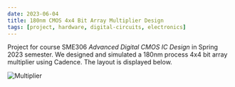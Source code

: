 ```yaml
---
date: 2023-06-04
title: 180nm CMOS 4x4 Bit Array Multiplier Design
tags: [project, hardware, digital-circuits, electronics]
---
```


Project for course SME306 _Advanced Digital CMOS IC Design_ in Spring 2023
semester. We designed and simulated a 180nm process 4x4 bit array multiplier
using Cadence. The layout is displayed below.

![Multiplier](/images/multiplier.png)
